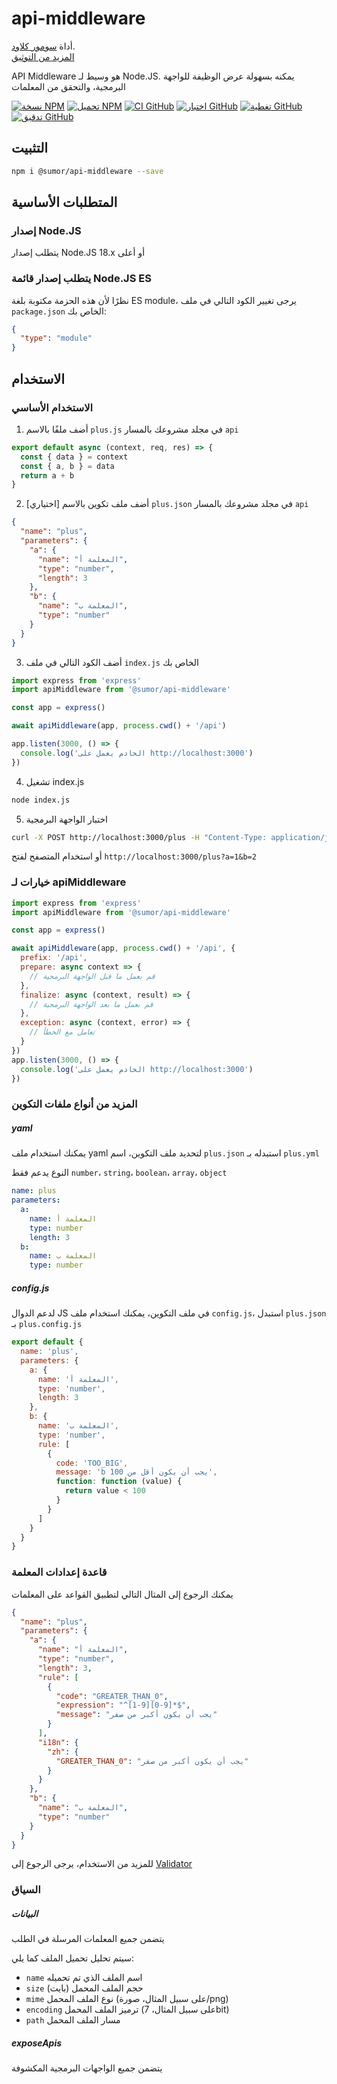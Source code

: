 # api-middleware

أداة [سومور كلاود](https://sumor.cloud).  
[المزيد من التوثيق](https://sumor.cloud/api-middleware)

API Middleware هو وسيط لـ Node.JS.
يمكنه بسهولة عرض الوظيفة للواجهة البرمجية، والتحقق من المعلمات

[![نسخة NPM](https://img.shields.io/npm/v/@sumor/api-middleware?logo=npm&label=NPM)](https://www.npmjs.com/package/@sumor/api-middleware)
[![تحميل NPM](https://img.shields.io/npm/dw/@sumor/api-middleware?logo=npm&label=Downloads)](https://www.npmjs.com/package/@sumor/api-middleware)
[![CI GitHub](https://img.shields.io/github/actions/workflow/status/sumor-cloud/api-middleware/ci.yml?logo=github&label=CI)](https://github.com/sumor-cloud/api-middleware/actions/workflows/ci.yml)
[![اختبار GitHub](https://img.shields.io/github/actions/workflow/status/sumor-cloud/api-middleware/ut.yml?logo=github&label=Test)](https://github.com/sumor-cloud/api-middleware/actions/workflows/ut.yml)
[![تغطية GitHub](https://img.shields.io/github/actions/workflow/status/sumor-cloud/api-middleware/coverage.yml?logo=github&label=Coverage)](https://github.com/sumor-cloud/api-middleware/actions/workflows/coverage.yml)
[![تدقيق GitHub](https://img.shields.io/github/actions/workflow/status/sumor-cloud/api-middleware/audit.yml?logo=github&label=Audit)](https://github.com/sumor-cloud/api-middleware/actions/workflows/audit.yml)

## التثبيت

```bash
npm i @sumor/api-middleware --save
```

## المتطلبات الأساسية

### إصدار Node.JS

يتطلب إصدار Node.JS 18.x أو أعلى

### يتطلب إصدار قائمة Node.JS ES

نظرًا لأن هذه الحزمة مكتوبة بلغة ES module،
يرجى تغيير الكود التالي في ملف `package.json` الخاص بك:

```json
{
  "type": "module"
}
```

## الاستخدام

### الاستخدام الأساسي

1. أضف ملفًا بالاسم `plus.js` في مجلد مشروعك بالمسار `api`

```js
export default async (context, req, res) => {
  const { data } = context
  const { a, b } = data
  return a + b
}
```

2. [اختياري] أضف ملف تكوين بالاسم `plus.json` في مجلد مشروعك بالمسار `api`

```json
{
  "name": "plus",
  "parameters": {
    "a": {
      "name": "المعلمة أ",
      "type": "number",
      "length": 3
    },
    "b": {
      "name": "المعلمة ب",
      "type": "number"
    }
  }
}
```

3. أضف الكود التالي في ملف `index.js` الخاص بك

```javascript
import express from 'express'
import apiMiddleware from '@sumor/api-middleware'

const app = express()

await apiMiddleware(app, process.cwd() + '/api')

app.listen(3000, () => {
  console.log('الخادم يعمل على http://localhost:3000')
})
```

4. تشغيل index.js

```bash
node index.js
```

5. اختبار الواجهة البرمجية

```bash
curl -X POST http://localhost:3000/plus -H "Content-Type: application/json" -d '{"a": 1, "b": 2}'
```

أو استخدام المتصفح لفتح `http://localhost:3000/plus?a=1&b=2`

### خيارات لـ apiMiddleware

```javascript
import express from 'express'
import apiMiddleware from '@sumor/api-middleware'

const app = express()

await apiMiddleware(app, process.cwd() + '/api', {
  prefix: '/api',
  prepare: async context => {
    // قم بعمل ما قبل الواجهة البرمجية
  },
  finalize: async (context, result) => {
    // قم بعمل ما بعد الواجهة البرمجية
  },
  exception: async (context, error) => {
    // تعامل مع الخطأ
  }
})
app.listen(3000, () => {
  console.log('الخادم يعمل على http://localhost:3000')
})
```

### المزيد من أنواع ملفات التكوين

##### yaml

يمكنك استخدام ملف yaml لتحديد ملف التكوين، اسم `plus.json` استبدله بـ `plus.yml`

النوع يدعم فقط `number`، `string`، `boolean`، `array`، `object`

```yaml
name: plus
parameters:
  a:
    name: المعلمة أ
    type: number
    length: 3
  b:
    name: المعلمة ب
    type: number
```

##### config.js

لدعم الدوال JS في ملف التكوين، يمكنك استخدام ملف `config.js`، استبدل `plus.json` بـ `plus.config.js`

```javascript
export default {
  name: 'plus',
  parameters: {
    a: {
      name: 'المعلمة أ',
      type: 'number',
      length: 3
    },
    b: {
      name: 'المعلمة ب',
      type: 'number',
      rule: [
        {
          code: 'TOO_BIG',
          message: 'b يجب أن يكون أقل من 100',
          function: function (value) {
            return value < 100
          }
        }
      ]
    }
  }
}
```

### قاعدة إعدادات المعلمة

يمكنك الرجوع إلى المثال التالي لتطبيق القواعد على المعلمات

```json
{
  "name": "plus",
  "parameters": {
    "a": {
      "name": "المعلمة أ",
      "type": "number",
      "length": 3,
      "rule": [
        {
          "code": "GREATER_THAN_0",
          "expression": "^[1-9][0-9]*$",
          "message": "يجب أن يكون أكبر من صفر"
        }
      ],
      "i18n": {
        "zh": {
          "GREATER_THAN_0": "يجب أن يكون أكبر من صفر"
        }
      }
    },
    "b": {
      "name": "المعلمة ب",
      "type": "number"
    }
  }
}
```

للمزيد من الاستخدام، يرجى الرجوع إلى [Validator](https://sumor.cloud/validator/)

### السياق

##### البيانات

يتضمن جميع المعلمات المرسلة في الطلب

سيتم تحليل تحميل الملف كما يلي:

- `name` اسم الملف الذي تم تحميله
- `size` حجم الملف المحمل (بايت)
- `mime` نوع الملف المحمل (على سبيل المثال، صورة/png)
- `encoding` ترميز الملف المحمل (على سبيل المثال، 7bit)
- `path` مسار الملف المحمل

##### exposeApis

يتضمن جميع الواجهات البرمجية المكشوفة
